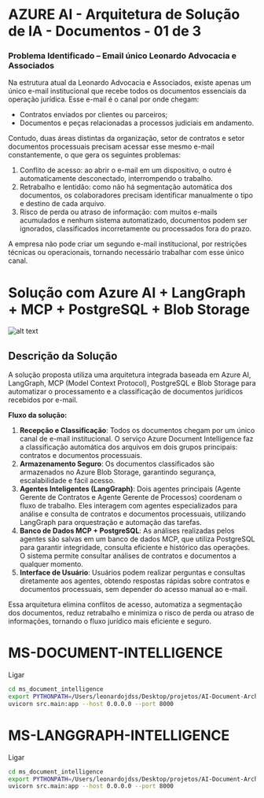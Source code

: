 # AZURE AI - Arquitetura de Solução de IA - Documentos - 01 de 3 

### Problema Identificado – Email único Leonardo Advocacia e Associados

Na estrutura atual da Leonardo Advocacia e Associados, existe apenas um único e-mail institucional que recebe todos os documentos essenciais da operação jurídica. Esse e-mail é o canal por onde chegam:
* Contratos enviados por clientes ou parceiros;
* Documentos e peças relacionadas a processos judiciais em andamento.

Contudo, duas áreas distintas da organização, setor de contratos e setor documentos processuais precisam acessar esse mesmo e-mail constantemente, o que gera os seguintes problemas:
1. Conflito de acesso: ao abrir o e-mail em um dispositivo, o outro é automaticamente desconectado, interrompendo o trabalho.
2. Retrabalho e lentidão: como não há segmentação automática dos documentos, os colaboradores precisam identificar manualmente o tipo e destino de cada arquivo.
3. Risco de perda ou atraso de informação: com muitos e-mails acumulados e nenhum sistema automatizado, documentos podem ser ignorados, classificados incorretamente ou processados fora do prazo.

A empresa não pode criar um segundo e-mail institucional, por restrições técnicas ou operacionais, tornando necessário trabalhar com esse único canal.

# Solução com Azure AI + LangGraph + MCP + PostgreSQL + Blob Storage

![alt text](image-1.png)

## Descrição da Solução

A solução proposta utiliza uma arquitetura integrada baseada em Azure AI, LangGraph, MCP (Model Context Protocol), PostgreSQL e Blob Storage para automatizar o processamento e a classificação de documentos jurídicos recebidos por e-mail.

**Fluxo da solução:**

1. **Recepção e Classificação**: Todos os documentos chegam por um único canal de e-mail institucional. O serviço Azure Document Intelligence faz a classificação automática dos arquivos em dois grupos principais: contratos e documentos processuais.
2. **Armazenamento Seguro**: Os documentos classificados são armazenados no Azure Blob Storage, garantindo segurança, escalabilidade e fácil acesso.
3. **Agentes Inteligentes (LangGraph)**: Dois agentes principais (Agente Gerente de Contratos e Agente Gerente de Processos) coordenam o fluxo de trabalho. Eles interagem com agentes especializados para análise e consulta de contratos e documentos processuais, utilizando LangGraph para orquestração e automação das tarefas.
4. **Banco de Dados MCP + PostgreSQL**: As análises realizadas pelos agentes são salvas em um banco de dados MCP, que utiliza PostgreSQL para garantir integridade, consulta eficiente e histórico das operações. O sistema permite consultar análises de contratos e documentos a qualquer momento.
5. **Interface de Usuário**: Usuários podem realizar perguntas e consultas diretamente aos agentes, obtendo respostas rápidas sobre contratos e documentos processuais, sem depender do acesso manual ao e-mail.

Essa arquitetura elimina conflitos de acesso, automatiza a segmentação dos documentos, reduz retrabalho e minimiza o risco de perda ou atraso de informações, tornando o fluxo jurídico mais eficiente e seguro.

# MS-DOCUMENT-INTELLIGENCE

Ligar 

```bash
cd ms_document_intelligence
export PYTHONPATH=/Users/leonardojdss/Desktop/projetos/AI-Document-Architecture-Solutions
uvicorn src.main:app --host 0.0.0.0 --port 8000
```

# MS-LANGGRAPH-INTELLIGENCE

Ligar 

```bash
cd ms_document_intelligence
export PYTHONPATH=/Users/leonardojdss/Desktop/projetos/AI-Document-Architecture-Solutions
uvicorn src.main:app --host 0.0.0.0 --port 8000
```